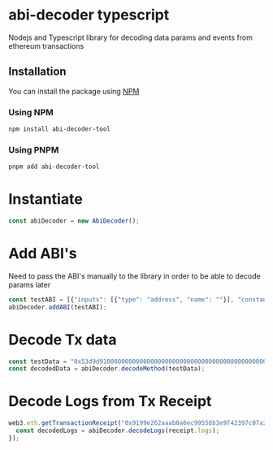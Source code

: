 # abi-decoder typescript
Nodejs and Typescript library for decoding data params and events from ethereum transactions

## Installation

You can install the package using [NPM](https://www.npmjs.com/package/abi-decoder-tool)

### Using NPM

```bash
npm install abi-decoder-tool
```

### Using PNPM

```bash
pnpm add abi-decoder-tool
```      

# Instantiate
```ts
const abiDecoder = new AbiDecoder();
```

# Add ABI's
Need to pass the ABI's manually to the library in order to be able to decode params later
```js
const testABI = [{"inputs": [{"type": "address", "name": ""}], "constant": true, "name": "isInstantiation", "payable": false, "outputs": [{"type": "bool", "name": ""}], "type": "function"}, {"inputs": [{"type": "address[]", "name": "_owners"}, {"type": "uint256", "name": "_required"}, {"type": "uint256", "name": "_dailyLimit"}], "constant": false, "name": "create", "payable": false, "outputs": [{"type": "address", "name": "wallet"}], "type": "function"}, {"inputs": [{"type": "address", "name": ""}, {"type": "uint256", "name": ""}], "constant": true, "name": "instantiations", "payable": false, "outputs": [{"type": "address", "name": ""}], "type": "function"}, {"inputs": [{"type": "address", "name": "creator"}], "constant": true, "name": "getInstantiationCount", "payable": false, "outputs": [{"type": "uint256", "name": ""}], "type": "function"}, {"inputs": [{"indexed": false, "type": "address", "name": "sender"}, {"indexed": false, "type": "address", "name": "instantiation"}], "type": "event", "name": "ContractInstantiation", "anonymous": false}];
abiDecoder.addABI(testABI);
```

# Decode Tx data
```js
const testData = "0x53d9d9100000000000000000000000000000000000000000000000000000000000000060000000000000000000000000000000000000000000000000000000000000000100000000000000000000000000000000000000000000000000000000000000000000000000000000000000000000000000000000000000000000000000000002000000000000000000000000a6d9c5f7d4de3cef51ad3b7235d79ccc95114de5000000000000000000000000a6d9c5f7d4de3cef51ad3b7235d79ccc95114daa";
const decodedData = abiDecoder.decodeMethod(testData);
```

# Decode Logs from Tx Receipt
```js
web3.eth.getTransactionReceipt("0x9199e262aaab0a6ec99558b3e9f42397c07a2bb9c6befb637643aebfb03cc32a", function(e, receipt) {
  const decodedLogs = abiDecoder.decodeLogs(receipt.logs);
});
```
